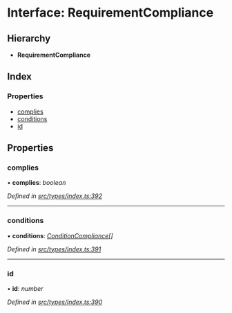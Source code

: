 # Interface: RequirementCompliance

## Hierarchy

* **RequirementCompliance**

## Index

### Properties

* [complies](requirementcompliance.md#complies)
* [conditions](requirementcompliance.md#conditions)
* [id](requirementcompliance.md#id)

## Properties

###  complies

• **complies**: *boolean*

*Defined in [src/types/index.ts:392](https://github.com/PolymathNetwork/polymesh-sdk/blob/1221e467/src/types/index.ts#L392)*

___

###  conditions

• **conditions**: *[ConditionCompliance](conditioncompliance.md)[]*

*Defined in [src/types/index.ts:391](https://github.com/PolymathNetwork/polymesh-sdk/blob/1221e467/src/types/index.ts#L391)*

___

###  id

• **id**: *number*

*Defined in [src/types/index.ts:390](https://github.com/PolymathNetwork/polymesh-sdk/blob/1221e467/src/types/index.ts#L390)*
